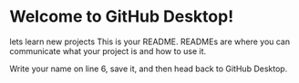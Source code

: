 # Welcome to GitHub Desktop!

lets learn new projects
This is your README. READMEs are where you can communicate what your project is and how to use it.

Write your name on line 6, save it, and then head back to GitHub Desktop.
